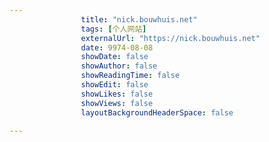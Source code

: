 ---
                title: "nick.bouwhuis.net"
                tags: [个人网站]
                externalUrl: "https://nick.bouwhuis.net"
                date: 9974-08-08
                showDate: false
                showAuthor: false
                showReadingTime: false
                showEdit: false
                showLikes: false
                showViews: false
                layoutBackgroundHeaderSpace: false
                ---

